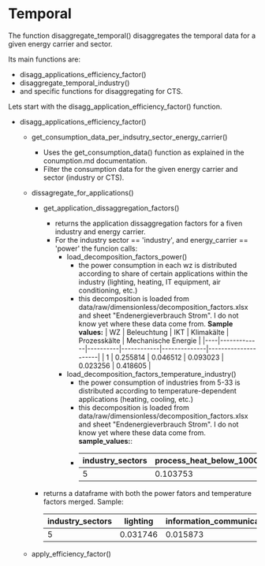 # Temporal

The function disaggregate_temporal() disaggregates the temporal data for a given energy carrier and sector.

Its main functions are:
- disagg_applications_efficiency_factor()
- disaggregate_temporal_industry()
- and specific functions for disaggregating for CTS.

Lets start with the disagg_application_efficiency_factor() function.

- disagg_applications_efficiency_factor()
    - get_consumption_data_per_indsutry_sector_energy_carrier()
        - Uses the get_consumption_data() function as explained in the conumption.md documentation.
        - Filter the consumption data for the given energy carrier and sector (industry or CTS).
    - dissagregate_for_applications()
        - get_application_dissaggregation_factors()
            * returns the application dissaggregation factors for a fiven industry and energy carrier. 
            * For the industry sector == 'industry', and energy_carrier == 'power' the funcion calls:
                * load_decomposition_factors_power()
                    - the power consumption in each wz is distributed according to share 
                      of certain applications within the industry (lighting, heating, IT equipment, air conditioning, etc.)
                    - this decomposition is loaded from data/raw/dimensionless/decomposition_factors.xlsx and sheet "Endenergieverbrauch Strom".
                      I do not know yet where these data come from.
                      **Sample values:**
                        | WZ | Beleuchtung | IKT      | Klimakälte | Prozesskälte | Mechanische Energie |
                        |----|-------------|----------|------------|--------------|---------------------|
                        | 1  | 0.255814    | 0.046512 | 0.093023   | 0.023256     | 0.418605            |
                * load_decomposition_factors_temperature_industry()
                    - the power consumption of industries from 5-33 is distributed according to temperature-dependent applications (heating, cooling, etc.)
                    - this decomposition is loaded from data/raw/dimensionless/decomposition_factors.xlsx and sheet "Endenergieverbrauch Strom".
                      I do not know yet where these data come from.
                      **sample_values:**:
                    - | industry_sectors | process_heat_below_100C | process_heat_100_to_200C | process_heat_200_to_500C | process_heat_above_500C |
                      |---|----------|----------|----------|-----|
                      | 5 | 0.103753 | 0.666667 | 0.229581 | 0.0 |
        - returns a dataframe with both the power fators and temperature factors merged.
          Sample:
        
            | industry_sectors | lighting | information_communication_technology | space_cooling | process_cooling | mechanical_energy | space_heating | hot_water | process_heat_below_100C | process_heat_100_to_200C | process_heat_200_to_500C | process_heat_above_500C |
            |------------------|----------|--------------------------------------|---------------|-----------------|-------------------|---------------|-----------|-------------------------|--------------------------|--------------------------|-------------------------|
            | 5                | 0.031746 | 0.015873                             | 0.015873      | 0.0             | 0.888889          | 0.0           | 0.0       | 0.004941                | 0.031746                 | 0.010932                 | 0.0                     |
    
    - apply_efficiency_factor()

